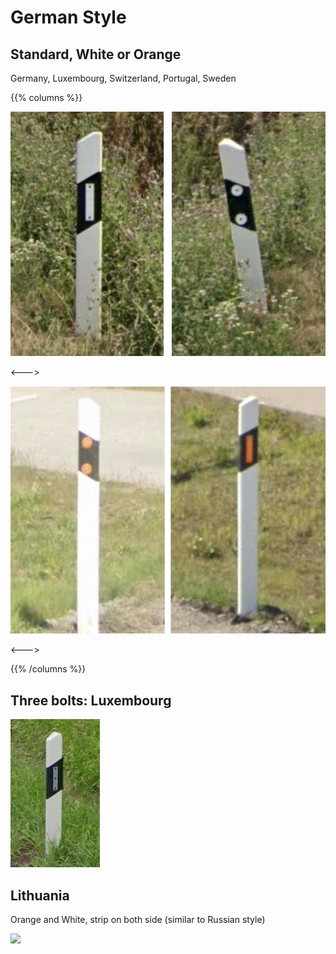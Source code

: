 # German Style

## Standard, White or Orange

Germany, Luxembourg, Switzerland, Portugal, Sweden

{{% columns %}}

<img src="bollard-de.png" class="img-md" />

<--->

<img src="bollard-se.png" class="img-md" />

<--->

{{% /columns %}}

## Three bolts: Luxembourg

<img src="bollard-lu.png" class="img-sm" />



## Lithuania
Orange and White, strip on both side (similar to Russian style)

<img src="https://images.squarespace-cdn.com/content/v1/60f6054f4e76b03092956de8/2d69d552-d6be-41e4-8ed3-d5377d0a3a89/Bollard.png" class="img-md" />
